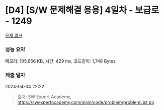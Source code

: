 # [D4] [S/W 문제해결 응용] 4일차 - 보급로 - 1249 

[문제 링크](https://swexpertacademy.com/main/code/problem/problemDetail.do?contestProbId=AV15QRX6APsCFAYD) 

### 성능 요약

메모리: 105,656 KB, 시간: 429 ms, 코드길이: 1,748 Bytes

### 제출 일자

2024-04-04 22:22



> 출처: SW Expert Academy, https://swexpertacademy.com/main/code/problem/problemList.do
